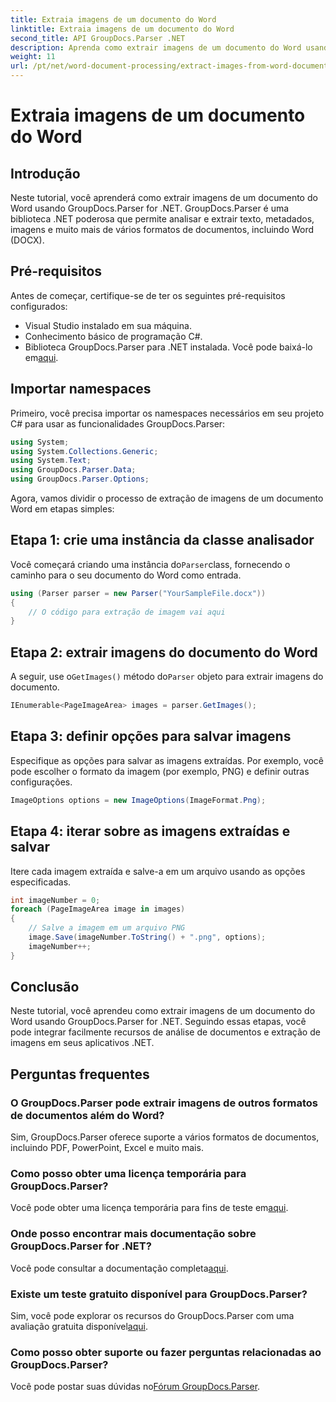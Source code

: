 ```yaml
---
title: Extraia imagens de um documento do Word
linktitle: Extraia imagens de um documento do Word
second_title: API GroupDocs.Parser .NET
description: Aprenda como extrair imagens de um documento do Word usando GroupDocs.Parser for .NET. Este tutorial fornece orientação passo a passo para integrar imagens ao seu .NET.
weight: 11
url: /pt/net/word-document-processing/extract-images-from-word-document/
---
```


# Extraia imagens de um documento do Word

## Introdução
Neste tutorial, você aprenderá como extrair imagens de um documento do Word usando GroupDocs.Parser for .NET. GroupDocs.Parser é uma biblioteca .NET poderosa que permite analisar e extrair texto, metadados, imagens e muito mais de vários formatos de documentos, incluindo Word (DOCX).
## Pré-requisitos
Antes de começar, certifique-se de ter os seguintes pré-requisitos configurados:
- Visual Studio instalado em sua máquina.
- Conhecimento básico de programação C#.
- Biblioteca GroupDocs.Parser para .NET instalada. Você pode baixá-lo em[aqui](https://releases.groupdocs.com/parser/net/).
## Importar namespaces
Primeiro, você precisa importar os namespaces necessários em seu projeto C# para usar as funcionalidades GroupDocs.Parser:
```csharp
using System;
using System.Collections.Generic;
using System.Text;
using GroupDocs.Parser.Data;
using GroupDocs.Parser.Options;
```
Agora, vamos dividir o processo de extração de imagens de um documento Word em etapas simples:
## Etapa 1: crie uma instância da classe analisador
 Você começará criando uma instância do`Parser`class, fornecendo o caminho para o seu documento do Word como entrada.
```csharp
using (Parser parser = new Parser("YourSampleFile.docx"))
{
    // O código para extração de imagem vai aqui
}
```
## Etapa 2: extrair imagens do documento do Word
 A seguir, use o`GetImages()` método do`Parser` objeto para extrair imagens do documento.
```csharp
IEnumerable<PageImageArea> images = parser.GetImages();
```
## Etapa 3: definir opções para salvar imagens
Especifique as opções para salvar as imagens extraídas. Por exemplo, você pode escolher o formato da imagem (por exemplo, PNG) e definir outras configurações.
```csharp
ImageOptions options = new ImageOptions(ImageFormat.Png);
```
## Etapa 4: iterar sobre as imagens extraídas e salvar
Itere cada imagem extraída e salve-a em um arquivo usando as opções especificadas.
```csharp
int imageNumber = 0;
foreach (PageImageArea image in images)
{
    // Salve a imagem em um arquivo PNG
    image.Save(imageNumber.ToString() + ".png", options);
    imageNumber++;
}
```
## Conclusão
Neste tutorial, você aprendeu como extrair imagens de um documento do Word usando GroupDocs.Parser for .NET. Seguindo essas etapas, você pode integrar facilmente recursos de análise de documentos e extração de imagens em seus aplicativos .NET.

## Perguntas frequentes
### O GroupDocs.Parser pode extrair imagens de outros formatos de documentos além do Word?
Sim, GroupDocs.Parser oferece suporte a vários formatos de documentos, incluindo PDF, PowerPoint, Excel e muito mais.
### Como posso obter uma licença temporária para GroupDocs.Parser?
 Você pode obter uma licença temporária para fins de teste em[aqui](https://purchase.groupdocs.com/temporary-license/).
### Onde posso encontrar mais documentação sobre GroupDocs.Parser for .NET?
 Você pode consultar a documentação completa[aqui](https://tutorials.groupdocs.com/parser/net/).
### Existe um teste gratuito disponível para GroupDocs.Parser?
 Sim, você pode explorar os recursos do GroupDocs.Parser com uma avaliação gratuita disponível[aqui](https://releases.groupdocs.com/).
### Como posso obter suporte ou fazer perguntas relacionadas ao GroupDocs.Parser?
 Você pode postar suas dúvidas no[Fórum GroupDocs.Parser](https://forum.groupdocs.com/c/parser/17).